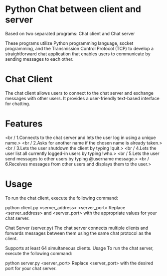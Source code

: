 # Python Chat between client and server
 Based on two separated programs: Chat client and Chat server
 
 These programs utilize Python programming language, socket programming, and the Transmission Control Protocol (TCP) to develop a straightforward chat application that enables users to communicate by sending messages to each other.


# Chat Client 

The chat client allows users to connect to the chat server and exchange messages with other users. It provides a user-friendly text-based interface for chatting.

# Features

<br / 1.Connects to the chat server and lets the user log in using a unique name.>
<br / 2.Asks for another name if the chosen name is already taken.>
<br / 3.Lets the user shutdown the client by typing !quit.>
<br / 4.Lets the user list all currently logged-in users by typing !who.>
<br / 5.Lets the user send messages to other users by typing @username message.>
<br / 6.Receives messages from other users and displays them to the user.>

# Usage


To run the chat client, execute the following command:

python client.py <server_address> <server_port>
Replace <server_address> and <server_port> with the appropriate values for your chat server.

Chat Server (server.py) The chat server connects multiple clients and forwards messages between them using the same chat protocol as the client.

Supports at least 64 simultaneous clients. Usage To run the chat server, execute the following command:

python server.py <server_port>
Replace <server_port> with the desired port for your chat server.